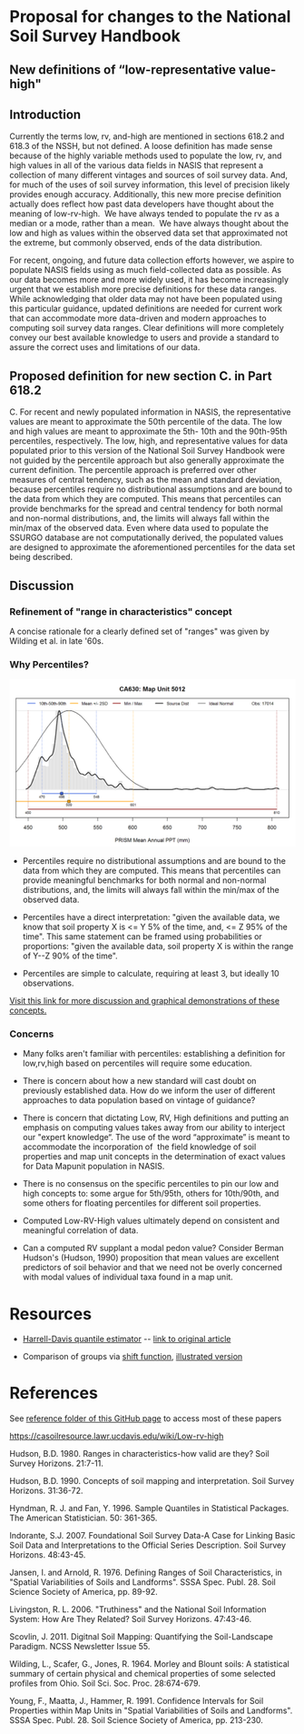 # Proposal for changes to the National Soil Survey Handbook
## New definitions of “low-representative value-high"

## Introduction

Currently the terms low, rv, and-high are mentioned in sections 618.2 and 618.3 of the NSSH, but not defined. A loose definition has
made sense because of the highly variable
methods used to populate the low, rv, and high values in all of the various
data fields in NASIS that represent a collection of many different vintages and
sources of soil survey data. And, for much of the uses of soil survey
information, this level of precision likely provides enough accuracy. Additionally,
this new more precise definition actually does reflect how past data developers
have thought about the meaning of low-rv-high. 
We have always tended to populate the rv as a median or a mode, rather
than a mean.  We have always thought
about the low and high as values within the observed data set that approximated
not the extreme, but commonly observed, ends of the data distribution. 

For recent, ongoing, and future data collection efforts however, we aspire to populate
NASIS fields using as much field-collected data as possible. As our data
becomes more and more widely used, it has become increasingly urgent that we
establish more precise definitions for these data ranges. While acknowledging
that older data may not have been populated using this particular guidance,
updated definitions are needed for current work that can accommodate more
data-driven and modern approaches to computing soil survey data ranges. Clear definitions
will more completely convey our best available knowledge to users and provide a
standard to assure the correct uses and limitations of our data.

## Proposed definition for new section C. in Part 618.2

C.	For recent and newly populated information in NASIS, the representative values are meant to approximate the 50th percentile of the data. The low and high values are meant to approximate the 5th- 10th and the 90th-95th percentiles, respectively. The low, high, and representative values for data populated prior to this version of the National Soil Survey Handbook were not guided by the percentile approach but also generally approximate the current definition. The percentile approach is preferred over other measures of central tendency, such as the mean and standard deviation, because percentiles require no distributional assumptions and are bound to the data from which they are computed. This means that percentiles can provide benchmarks for the spread and central tendency for both normal and non-normal distributions, and, the limits will always fall within the min/max of the observed data. Even where data used to populate the SSURGO database are not computationally derived, the populated values are designed to approximate the aforementioned percentiles for the data set being described.

## Discussion

### Refinement of "range in characteristics" concept

A concise rationale for a clearly defined set of "ranges" was given by Wilding et al. in late '60s.


### Why Percentiles?

![](figures/CA630-5012-MAP-example.png)

* Percentiles require no distributional assumptions and are bound to the data from which they are computed. This means that percentiles can provide meaningful benchmarks for both normal and non-normal distributions, and, the limits will always fall within the min/max of the observed data.

* Percentiles have a direct interpretation: "given the available data, we know that soil property X is <= Y 5% of the time, and, <= Z 95% of the time". This same statement can be framed using probabilities or proportions: "given the available data, soil property X is within the range of Y--Z 90% of the time".

* Percentiles are simple to calculate, requiring at least 3, but ideally 10 observations.

[Visit this link for more discussion and graphical demonstrations of these concepts.](https://ncss-tech.github.io/soil-range-in-characteristics/why-percentiles.html) 

### Concerns

* Many folks aren't familiar with percentiles: establishing a definition for low,rv,high based on percentiles will require some education.

* There is concern about how a new standard will cast doubt on previously established data. How do we inform the user of
different approaches to data population based on vintage of guidance?

* There is concern that dictating Low, RV, High definitions and putting an emphasis on computing values takes away from our ability to interject our "expert knowledge“. The use of the word “approximate” is meant to accommodate the incorporation of  the field knowledge of soil properties and map unit concepts in the determination of exact values for Data Mapunit population in NASIS.

* There is no consensus on the specific percentiles to pin our low and high concepts to: some argue for 5th/95th, others for 10th/90th, and some others for floating percentiles for different soil properties.

* Computed Low-RV-High values ultimately depend on consistent and meaningful correlation of data.

* Can a computed RV supplant a modal pedon value? Consider Berman Hudson's (Hudson, 1990) proposition that mean values are excellent 
predictors of soil behavior and that we need not be overly concerned with modal values of individual taxa found in a map unit.

# Resources

 * [Harrell-Davis quantile estimator](https://garstats.wordpress.com/2016/06/09/the-harrell-davis-quantile-estimator/) -- [link to original article](https://www.jstor.org/stable/2335999?seq=1#page_scan_tab_contents)
 
 * Comparison of groups via [shift function](https://garstats.wordpress.com/2016/07/12/shift-function/), [illustrated version](https://garstats.wordpress.com/2017/02/04/shift-function-illustration/)
 

# References

See [reference folder of this GitHub page](https://github.com/ncss-tech/soil-range-in-characteristics/tree/master/references) to access most of these papers

https://casoilresource.lawr.ucdavis.edu/wiki/Low-rv-high

Hudson, B.D. 1980. Ranges in characteristics-how valid are they? Soil Survey Horizons. 21:7-11.

Hudson, B.D. 1990. Concepts of soil mapping and interpretation. Soil Survey Horizons. 31:36-72.

Hyndman, R. J. and Fan, Y. 1996. Sample Quantiles in Statistical Packages. The American Statistician. 50: 361-365.

Indorante, S.J. 2007. Foundational Soil Survey Data-A Case for Linking Basic Soil Data and Interpretations to the Official Series Description. Soil Survey Horizons. 48:43-45.

Jansen, I. and Arnold, R. 1976. Defining Ranges of Soil Characteristics, in "Spatial Variabilities of Soils and Landforms". SSSA Spec. Publ. 28. Soil Science Society of America, pp. 89-92.

Livingston, R. L. 2006. "Truthiness" and the National Soil Information System: How Are They Related? Soil Survey Horizons. 47:43-46.

Scovlin, J. 2011. Digitnal Soil Mapping: Quantifying the Soil-Landscape Paradigm. NCSS Newsletter Issue 55.

Wilding, L., Scafer, G., Jones, R. 1964. Morley and Blount soils: A statistical summary of certain physical and chemical properties of some selected profiles from Ohio. Soil Sci. Soc. Proc. 28:674-679.

Young, F., Maatta, J., Hammer, R. 1991. Confidence Intervals for Soil Properties within Map Units in "Spatial Variabilities of Soils and Landforms". SSSA Spec. Publ. 28. Soil Science Society of America, pp. 213-230.

